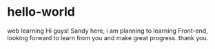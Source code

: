 # hello-world
web learning
Hi guys!
Sandy here, i am planning to learning Front-end, looking forward to learn from you and make great progress.
thank you.
